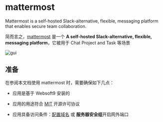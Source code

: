 # mattermost

Mattermost is a self-hosted Slack-alternative, flexible, messaging platform that enables secure team collaboration.

简而言之，[mattermost](https://mattermost.com/) 是一个 **A self-hosted Slack-alternative, flexible, messaging platform**，它被用于 Chat Project and Task  等场景


![gui](https://libs.websoft9.com/Websoft9/DocsPicture/zh/mattermost/mattermost-gui-websoft9.webp)


## 准备

在参阅本文档使用 mattermost 时，需要确保如下几点：

- 应用是基于 Websoft9 安装的

- 应用的用途符合 [MIT](https://opensource.org/licenses/MIT) 开源许可协议

- 应用具备访问条件：[配置域名](./guide/appsetdomain) 或 **服务器安全组**开启网外端口